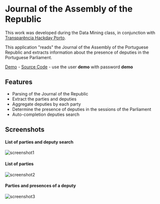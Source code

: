 # Journal of the Assembly of the Republic</h1>

This work was developed during the Data Mining class, in conjunction with [Transparência Hackday Porto](http://www.transparenciahackday.org/).

This application "reads" the Journal of the Assembly of the Portuguese Republic and extracts information about the presence of deputies in the Portuguese Parliament.

[Demo](https://journal-assembly-republic.rigon.uk/) - [Source Code](/journal-assembly-republic/journal-assembly-republic-src.zip) - use the user **demo** with password **demo**


## Features

 - Parsing of the Journal of the Republic
 - Extract the parties and deputies
 - Aggregate deputies by each party
 - Determine the presence of deputies in the sessions of the Parliament
 - Auto-completion deputies search


## Screenshots

#### List of parties and deputy search
![screenshot1](/journal-assembly-republic/screenshot1.png)

#### List of parties
![screenshot2](/journal-assembly-republic/screenshot2.png)

#### Parties and presences of a deputy
![screenshot3](/journal-assembly-republic/screenshot3.png)
